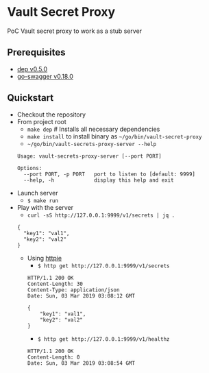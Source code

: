 # Vault Secret Proxy
PoC Vault secret proxy to work as a stub server

## Prerequisites
- [dep v0.5.0](https://github.com/golang/dep)
- [go-swagger v0.18.0](https://github.com/go-swagger/go-swagger)

## Quickstart
- Checkout the repository
- From project root
  - `make dep` # Installs all necessary dependencies
  - `make install` to install binary as `~/go/bin/vault-secret-proxy`
  - `~/go/bin/vault-secrets-proxy-server --help`
  ```
  Usage: vault-secrets-proxy-server [--port PORT]

  Options:
    --port PORT, -p PORT   port to listen to [default: 9999]
    --help, -h             display this help and exit
  ```
- Launch server
  - `$ make run`
- Play with the server
  - `curl -sS http://127.0.0.1:9999/v1/secrets | jq .`
  ```
  {
    "key1": "val1",
    "key2": "val2"
  }
  ```
  - Using [httpie](https://github.com/jakubroztocil/httpie)
    - `$ http get http://127.0.0.1:9999/v1/secrets`
    ```
    HTTP/1.1 200 OK
    Content-Length: 30
    Content-Type: application/json
    Date: Sun, 03 Mar 2019 03:08:12 GMT

    {
        "key1": "val1",
        "key2": "val2"
    }
    ```
    - `$ http get http://127.0.0.1:9999/v1/healthz`
    ```
    HTTP/1.1 200 OK
    Content-Length: 0
    Date: Sun, 03 Mar 2019 03:08:54 GMT
    ```
